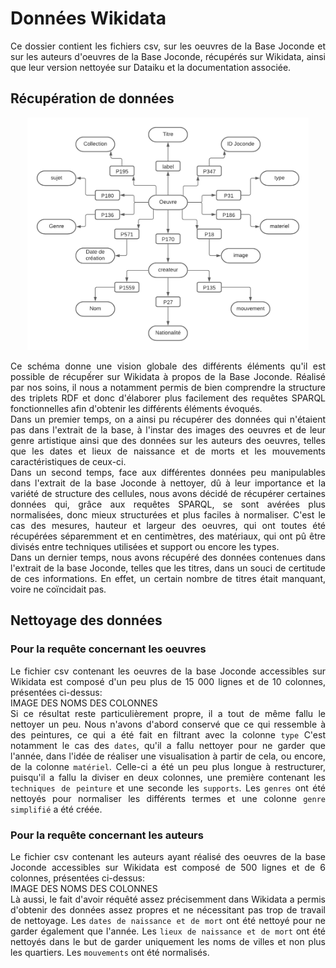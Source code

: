 # Données Wikidata

<div align="justify">
  
Ce dossier contient les fichiers csv, sur les oeuvres de la Base Joconde et sur les auteurs d'oeuvres de la Base Joconde, récupérés sur Wikidata, ainsi que leur version nettoyée sur Dataiku et la documentation associée.

## Récupération de données
<p align="center" class="float">

  <img src="/images/structurationRDFWikidata.png" width="450"/>

  </p>
  
Ce schéma donne une vision globale des différents éléments qu'il est possible de récupếrer sur Wikidata à propos de la Base Joconde. Réalisé par nos soins, il nous a notamment permis de bien comprendre la structure des triplets RDF et donc d'élaborer plus facilement des requêtes SPARQL fonctionnelles afin d'obtenir les différents éléments évoqués. </br>
Dans un premier temps, on a ainsi pu récupérer des données qui n'étaient pas dans l'extrait de la base, à l'instar des images des oeuvres et de leur genre artistique ainsi que des données sur les auteurs des oeuvres, telles que les dates et lieux de naissance et de morts et les mouvements caractéristiques de ceux-ci. </br>
Dans un second temps, face aux différentes données peu manipulables dans l'extrait de la base Joconde à nettoyer, dû à leur importance et la variété de structure des cellules, nous avons décidé de récupérer certaines données qui, grâce aux requêtes SPARQL, se sont avérées plus normalisées, donc mieux structurées et plus faciles à normaliser. C'est le cas des mesures, hauteur et largeur des oeuvres, qui ont toutes été récupérées séparemment et en centimètres, des matériaux, qui ont pû être divisés entre techniques utilisées et support ou encore les types.</br>
Dans un dernier temps, nous avons récupéré des données contenues dans l'extrait de la base Joconde, telles que les titres, dans un souci de certitude de ces informations. En effet, un certain nombre de titres était manquant, voire ne coïncidait pas.</br>
## Nettoyage des données
### Pour la requête concernant les oeuvres
Le fichier csv contenant les oeuvres de la base Joconde accessibles sur Wikidata est composé d'un peu plus de 15 000 lignes et de 10 colonnes, présentées ci-dessus:</br>
IMAGE DES NOMS DES COLONNES</br>
Si ce résultat reste particulièrement propre, il a tout de même fallu le nettoyer un peu. Nous n'avons d'abord conservé que ce qui ressemble à des peintures, ce qui a été fait en filtrant avec la colonne `type` C'est notamment le cas des ``dates``, qu'il a fallu nettoyer pour ne garder que l'année, dans l'idée de réaliser une visualisation à partir de cela, ou encore, de la colonne `matériel`. Celle-ci a été un peu plus longue à restructurer, puisqu'il a fallu la diviser en deux colonnes, une première contenant les `techniques de peinture` et une seconde les `supports`. Les `genres` ont été nettoyés pour normaliser les différents termes et une colonne `genre simplifié` a été créée.
### Pour la requête concernant les auteurs
Le fichier csv contenant les auteurs ayant réalisé des oeuvres de la base Joconde accessibles sur Wikidata est composé de 500 lignes et de 6 colonnes, présentées ci-dessus:</br>
IMAGE DES NOMS DES COLONNES</br>
Là aussi, le fait d'avoir réquêté assez précisemment dans Wikidata a permis d'obtenir des données assez propres et ne nécessitant pas trop de travail de nettoyage. Les `dates de naissance et de mort` ont été nettoyé pour ne garder également que l'année. Les `lieux de naissance et de mort` ont été nettoyés dans le but de garder uniquement les noms de villes et non plus les quartiers. Les `mouvements` ont été normalisés.

</div>
